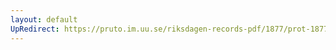 ```yaml
---
layout: default
UpRedirect: https://pruto.im.uu.se/riksdagen-records-pdf/1877/prot-1877--ak--016/prot-1877--ak--016_013.pdf
---
```

